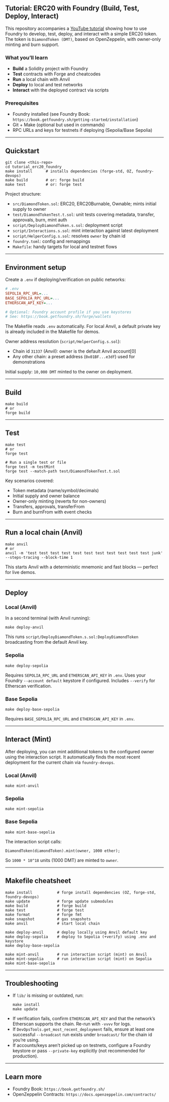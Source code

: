 ## Tutorial: ERC20 with Foundry (Build, Test, Deploy, Interact)

This repository accompanies a [YouTube tutorial](https://www.youtube.com/watch?v=uzUM-aYv9sI) showing how to use Foundry to develop, test, deploy, and interact with a simple ERC20 token. The token is `DiamondToken (DMT)`, based on OpenZeppelin, with owner-only minting and burn support.

### What you’ll learn
- **Build** a Solidity project with Foundry
- **Test** contracts with Forge and cheatcodes
- **Run** a local chain with Anvil
- **Deploy** to local and test networks
- **Interact** with the deployed contract via scripts

### Prerequisites
- Foundry installed (see Foundry Book: `https://book.getfoundry.sh/getting-started/installation`)
- Git + Make (optional but used in commands)
- RPC URLs and keys for testnets if deploying (Sepolia/Base Sepolia)

---

## Quickstart

```shell
git clone <this-repo>
cd tutorial_erc20_foundry
make install      # installs dependencies (forge-std, OZ, foundry-devops)
make build        # or: forge build
make test         # or: forge test
```

Project structure:
- `src/DiamondToken.sol`: ERC20, ERC20Burnable, Ownable; mints initial supply to owner
- `test/DiamondTokenTest.t.sol`: unit tests covering metadata, transfer, approvals, burn, mint auth
- `script/DeployDiamondToken.s.sol`: deployment script
- `script/Interactions.s.sol`: mint interaction against latest deployment
- `script/HelperConfig.s.sol`: resolves `owner` by chain id
- `foundry.toml`: config and remappings
- `Makefile`: handy targets for local and testnet flows

---

## Environment setup

Create a `.env` if deploying/verification on public networks:

```ini
# .env
SEPOLIA_RPC_URL=...
BASE_SEPOLIA_RPC_URL=...
ETHERSCAN_API_KEY=...

# Optional: Foundry account profile if you use keystores
# See: https://book.getfoundry.sh/forge/wallets
```

The Makefile reads `.env` automatically. For local Anvil, a default private key is already included in the Makefile for demos.

Owner address resolution (`script/HelperConfig.s.sol`):
- Chain id `31337` (Anvil): owner is the default Anvil account[0]
- Any other chain: a preset address (`0x01BF...e3df`) used for demonstrations

Initial supply: `10,000 DMT` minted to the owner on deployment.

---

## Build

```shell
make build
# or
forge build
```

---

## Test

```shell
make test
# or
forge test

# Run a single test or file
forge test -m testMint
forge test --match-path test/DiamondTokenTest.t.sol
```

Key scenarios covered:
- Token metadata (name/symbol/decimals)
- Initial supply and owner balance
- Owner-only minting (reverts for non-owners)
- Transfers, approvals, transferFrom
- Burn and burnFrom with event checks

---

## Run a local chain (Anvil)

```shell
make anvil
# or
anvil -m 'test test test test test test test test test test test junk' --steps-tracing --block-time 1
```

This starts Anvil with a deterministic mnemonic and fast blocks — perfect for live demos.

---

## Deploy

### Local (Anvil)
In a second terminal (with Anvil running):

```shell
make deploy-anvil
```

This runs `script/DeployDiamondToken.s.sol:DeployDiamondToken` broadcasting from the default Anvil key.

### Sepolia

```shell
make deploy-sepolia
```

Requires `SEPOLIA_RPC_URL` and `ETHERSCAN_API_KEY` in `.env`. Uses your Foundry `--account default` keystore if configured. Includes `--verify` for Etherscan verification.

### Base Sepolia

```shell
make deploy-base-sepolia
```

Requires `BASE_SEPOLIA_RPC_URL` and `ETHERSCAN_API_KEY` in `.env`.

---

## Interact (Mint)

After deploying, you can mint additional tokens to the configured owner using the interaction script. It automatically finds the most recent deployment for the current chain via `foundry-devops`.

### Local (Anvil)
```shell
make mint-anvil
```

### Sepolia
```shell
make mint-sepolia
```

### Base Sepolia
```shell
make mint-base-sepolia
```

The interaction script calls:
```solidity
DiamondToken(diamondToken).mint(owner, 1000 ether);
```
So `1000 * 10^18` units (1000 DMT) are minted to `owner`.

---

## Makefile cheatsheet

```shell
make install           # forge install dependencies (OZ, forge-std, foundry-devops)
make update            # forge update submodules
make build             # forge build
make test              # forge test
make format            # forge fmt
make snapshot          # gas snapshots
make anvil             # start local chain

make deploy-anvil      # deploy locally using Anvil default key
make deploy-sepolia    # deploy to Sepolia (+verify) using .env and keystore
make deploy-base-sepolia

make mint-anvil        # run interaction script (mint) on Anvil
make mint-sepolia      # run interaction script (mint) on Sepolia
make mint-base-sepolia
```

---

## Troubleshooting

- If `lib/` is missing or outdated, run:
  ```shell
  make install
  make update
  ```
- If verification fails, confirm `ETHERSCAN_API_KEY` and that the network’s Etherscan supports the chain. Re-run with `-vvvv` for logs.
- If `DevOpsTools.get_most_recent_deployment` fails, ensure at least one successful `--broadcast` run exists under `broadcast/` for the chain id you’re using.
- If accounts/keys aren’t picked up on testnets, configure a Foundry keystore or pass `--private-key` explicitly (not recommended for production).

---

## Learn more
- Foundry Book: `https://book.getfoundry.sh/`
- OpenZeppelin Contracts: `https://docs.openzeppelin.com/contracts/`
